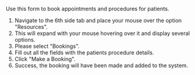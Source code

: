 Use this form to book appointments and procedures for patients.  
1. Navigate to the 6th side tab and place your mouse over the option "Resources".
2. This will expand with your mouse hovering over it and display several options.
3. Please select "Bookings". 
4. Fill out all the fields with the patients procedure details.
5. Click "Make a Booking".
6. Success, the booking will have been made and added to the system. 